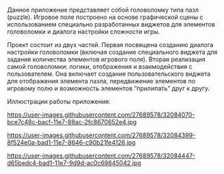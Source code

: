 Данное приложение представляет собой головоломку типа пазл (puzzle). Игровое поле построено на основе графической сцены с использованием специально разработанных виджетов для
элементов головоломки и диалога настройки сложности игры. 

Проект состоит из двух частей. Первая посвящена созданию диалога настройки головоломки (включая создание специального виджета для задания количества элементов игрового поля).
Вторая реализация самой головоломки: логики, отображения и взаимодействия с пользователем. Она включает создание пользовательского виджета для отображения элемента
пазла, передвижение элементов по игровому полю и возможность элементов “прилипать” друг к другу.

Иллюстрации работы приложения:

https://user-images.githubusercontent.com/27689578/32084070-bce7c48c-bacf-11e7-88ac-2fc8670652e4.jpg

https://user-images.githubusercontent.com/27689578/32084399-8f524e0a-bad1-11e7-8646-c90b21fe4126.jpg

https://user-images.githubusercontent.com/27689578/32084447-d65bedc4-bad1-11e7-9d9d-ac0c69845042.jpg
